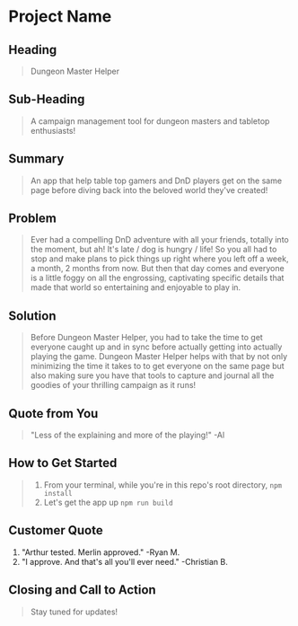 # Project Name #

<!-- 
> This material was originally posted [here](http://www.quora.com/What-is-Amazons-approach-to-product-development-and-product-management). It is reproduced here for posterities sake.

There is an approach called "working backwards" that is widely used at Amazon. They work backwards from the customer, rather than starting with an idea for a product and trying to bolt customers onto it. While working backwards can be applied to any specific product decision, using this approach is especially important when developing new products or features.

For new initiatives a product manager typically starts by writing an internal press release announcing the finished product. The target audience for the press release is the new/updated product's customers, which can be retail customers or internal users of a tool or technology. Internal press releases are centered around the customer problem, how current solutions (internal or external) fail, and how the new product will blow away existing solutions.

If the benefits listed don't sound very interesting or exciting to customers, then perhaps they're not (and shouldn't be built). Instead, the product manager should keep iterating on the press release until they've come up with benefits that actually sound like benefits. Iterating on a press release is a lot less expensive than iterating on the product itself (and quicker!).

If the press release is more than a page and a half, it is probably too long. Keep it simple. 3-4 sentences for most paragraphs. Cut out the fat. Don't make it into a spec. You can accompany the press release with a FAQ that answers all of the other business or execution questions so the press release can stay focused on what the customer gets. My rule of thumb is that if the press release is hard to write, then the product is probably going to suck. Keep working at it until the outline for each paragraph flows. 

Oh, and I also like to write press-releases in what I call "Oprah-speak" for mainstream consumer products. Imagine you're sitting on Oprah's couch and have just explained the product to her, and then you listen as she explains it to her audience. That's "Oprah-speak", not "Geek-speak".

Once the project moves into development, the press release can be used as a touchstone; a guiding light. The product team can ask themselves, "Are we building what is in the press release?" If they find they're spending time building things that aren't in the press release (overbuilding), they need to ask themselves why. This keeps product development focused on achieving the customer benefits and not building extraneous stuff that takes longer to build, takes resources to maintain, and doesn't provide real customer benefit (at least not enough to warrant inclusion in the press release).
 -->
 
 
## Heading ##
  > Dungeon Master Helper

## Sub-Heading ##
  > A campaign management tool for dungeon masters and tabletop enthusiasts! 

## Summary ##
  > An app that help table top gamers and DnD players get on the same page before diving back into the beloved world they've created!

## Problem ##
  > Ever had a compelling DnD adventure with all your friends, totally into the moment, but ah! It's late / dog is hungry / life! So you all had to stop and make plans to pick things up right where you left off a week, a month, 2 months from now. But then that day comes and everyone is a little foggy on all the engrossing, captivating specific details that made that world so entertaining and enjoyable to play in. 

## Solution ##
  > Before Dungeon Master Helper, you had to take the time to get everyone caught up and in sync before actually getting into actually playing the game. Dungeon Master Helper helps with that by not only minimizing the time it takes to to get everyone on the same page but also making sure you have that tools to capture and journal all the goodies of your thrilling campaign as it runs!

## Quote from You ##
  > "Less of the explaining and more of the playing!" -Al

## How to Get Started ##
  > 1. From your terminal, while you're in this repo's root directory,
  ```npm install```
  > 2. Let's get the app up
  ```npm run build```

## Customer Quote ##
  1. "Arthur tested. Merlin approved." -Ryan M.
  2. "I approve. And that's all you'll ever need." -Christian B.

## Closing and Call to Action ##
  > Stay tuned for updates!